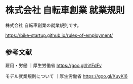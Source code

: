 
# 株式会社 自転車創業 就業規則
<!--  ------------------------------------------------------------------------------------  -->

株式会社 自転車創業の就業規則です。

https://bike-startup.github.io/rules-of-employment/





## 参考文献
<!--  ------------------------------------------------------------------------------------  -->

雇用・労働 ｜厚生労働省
https://goo.gl/hYFdFv


モデル就業規則について ｜厚生労働省
https://goo.gl/XuyKl6
